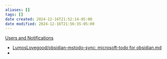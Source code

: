 ```yaml
---
aliases: []
tags: []
date created: 2024-12-16T21:52:14-05:00
date modified: 2024-12-16T21:56:35-05:00
---
```


[Users and Notifications](Users%20and%20Notifications.md)

- [LumosLovegood/obsidian-mstodo-sync: microsoft-todo for obsidian.md](https://github.com/LumosLovegood/obsidian-mstodo-sync)
- 



